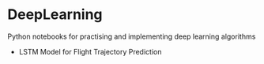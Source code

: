 # DeepLearning
Python notebooks for practising and implementing deep learning algorithms
- LSTM Model for Flight Trajectory Prediction
